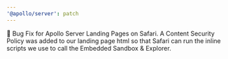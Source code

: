 ```yaml
---
'@apollo/server': patch
---
```


🐛 Bug Fix for Apollo Server Landing Pages on Safari. A Content Security Policy was added to our landing page html so that Safari can run the inline scripts we use to call the Embedded Sandbox & Explorer.
